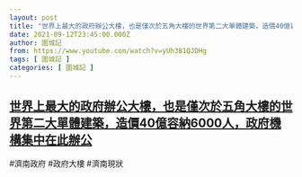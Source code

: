 ```yaml
---
layout: post
title: "世界上最大的政府辦公大樓，也是僅次於五角大樓的世界第二大單體建築，造價40億容納6000人，政府機構集中在此辦公"
date: 2021-09-12T23:45:00.000Z
author: 圍城記
from: https://www.youtube.com/watch?v=yUh381QJDHg
tags: [ 圍城記 ]
categories: [ 圍城記 ]
---
```

<!--1631490300000-->
[世界上最大的政府辦公大樓，也是僅次於五角大樓的世界第二大單體建築，造價40億容納6000人，政府機構集中在此辦公](https://www.youtube.com/watch?v=yUh381QJDHg)
------

<div>
#濟南政府 #政府大樓 #濟南現狀
</div>
